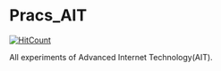 # Pracs_AIT

[![HitCount](http://hits.dwyl.io/{InamdarAbid}/{Pracs_AIT}.svg)](http://hits.dwyl.io/{InamdarAbid}/{Pracs_AIT})

All experiments of Advanced Internet Technology(AIT).

